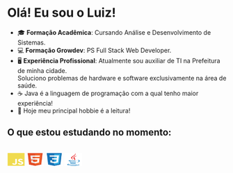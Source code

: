 # Olá! Eu sou o Luiz! 

- 🎓 **Formação Acadêmica**: Cursando Análise e Desenvolvimento de Sistemas.
- 💻 **Formação Growdev**: PS Full Stack Web Developer.
- 🖥️ **Experiência Profissional**: Atualmente sou auxiliar de TI na Prefeitura de minha cidade. <br> Soluciono problemas de hardware e software exclusivamente na área de saúde.
- ☕ Java é a linguagem de programação com a qual tenho maior experiência!
- 📖 Hoje meu principal hobbie é a leitura!

## O que estou estudando no momento:
<div style="display: inline_block"><br>
  <img align="center" alt="Luiz-Js" height="30" width="40" src="https://raw.githubusercontent.com/devicons/devicon/master/icons/javascript/javascript-plain.svg">
  <img align="center" alt="Luiz-HTML" height="30" width="40" src="https://raw.githubusercontent.com/devicons/devicon/master/icons/html5/html5-original.svg">
  <img align="center" alt="Luiz-CSS" height="30" width="40" src="https://raw.githubusercontent.com/devicons/devicon/master/icons/css3/css3-original.svg">
  <img align="center" alt="Luiz-Java" height="30" width="40" src="https://raw.githubusercontent.com/devicons/devicon/master/icons/java/java-original.svg">
</div>
